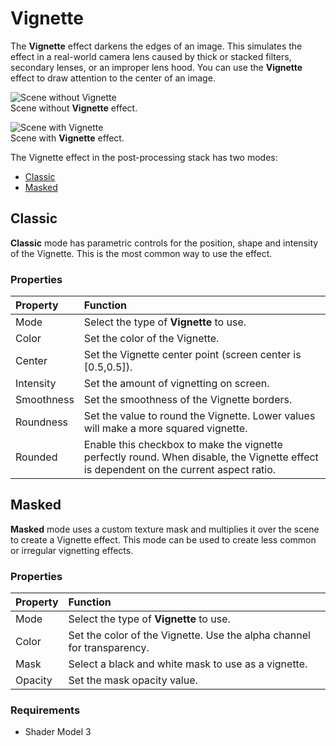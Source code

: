 # Vignette

The **Vignette** effect darkens the edges of an image. This simulates the effect in a real-world camera lens caused by thick or stacked filters, secondary lenses, or an improper lens hood. You can use the **Vignette** effect to draw attention to the center of an image.

![Scene without Vignette](images\PostProcessing-Vignette-1.png)  
Scene without **Vignette** effect.

![Scene with Vignette](images\PostProcessing-Vignette-2.png)  
Scene with **Vignette** effect.

The Vignette effect in the post-processing stack has two modes:

- [Classic](#classic)
- [Masked](#masked)

<a name="classic"></a>
## Classic

**Classic** mode has parametric controls for the position, shape and intensity of the Vignette. This is the most common way to use the effect.

### Properties

| Property   | Function                                                 |
| :-------------- | :------------------------------------------------------------ |
| Mode       | Select the type of **Vignette** to use. |
| Color      | Set the color of the Vignette.      |
| Center     | Set the Vignette center point (screen center is [0.5,0.5]). |
| Intensity  | Set the amount of vignetting on screen.                              |
| Smoothness | Set the smoothness of the Vignette borders.                          |
| Roundness  | Set the value to round the Vignette. Lower values will make a more squared vignette.              |
| Rounded    | Enable this checkbox to make the vignette perfectly round. When disable, the Vignette effect is dependent on the current aspect ratio. |

<a name="masked"></a>
## Masked

**Masked** mode uses a custom texture mask and multiplies it over the scene to create a Vignette effect. This mode can be used to create less common or irregular vignetting effects.

### Properties

| Property  | Function                                            |
| :------------- | :------------------------------------------------------- |
| Mode      | Select the type of **Vignette** to use. |
| Color     | Set the color of the Vignette. Use the alpha channel for transparency. |
| Mask      | Select a black and white mask to use as a vignette.            |
| Opacity   | Set the mask opacity value.                                           |

### Requirements

- Shader Model 3
